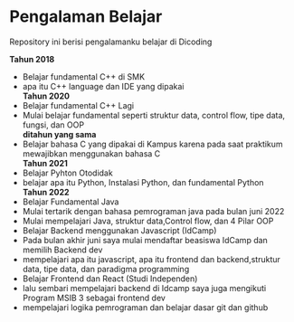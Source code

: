 # Pengalaman Belajar
Repository ini berisi pengalamanku belajar di Dicoding

**Tahun 2018** <br/>
  * Belajar fundamental C++ di SMK
  * apa itu C++ language dan IDE yang dipakai
<br/>**Tahun 2020**<br/>
  * Belajar fundamental C++ Lagi
  * Mulai belajar fundamental seperti struktur data, control flow, tipe data, fungsi, dan OOP
<br/>**ditahun yang sama**<br/>
  * Belajar bahasa C yang dipakai di Kampus karena pada saat praktikum mewajibkan menggunakan bahasa C
<br/>**Tahun 2021**<br/>
  * Belajar Pyhton Otodidak
  * belajar apa itu Python, Instalasi Python, dan fundamental Python
<br/>**Tahun 2022**<br/>
  * Belajar Fundamental Java
  * Mulai tertarik dengan bahasa pemrograman java pada bulan juni 2022
  * Mulai mempelajari Java, struktur data,Control flow, dan 4 Pilar OOP
  * Belajar Backend menggunakan Javascript (IdCamp)
  * Pada bulan akhir juni saya mulai mendaftar beasiswa IdCamp dan memilih Backend dev
  * mempelajari apa itu javascript, apa itu frontend dan backend,struktur data, tipe data, dan paradigma programming
  * Belajar Frontend dan React (Studi Independen)
  * lalu sembari mempelajari backend di Idcamp saya juga mengikuti Program MSIB 3 sebagai frontend dev 
  * mempelajari logika pemrograman dan belajar dasar git dan github
